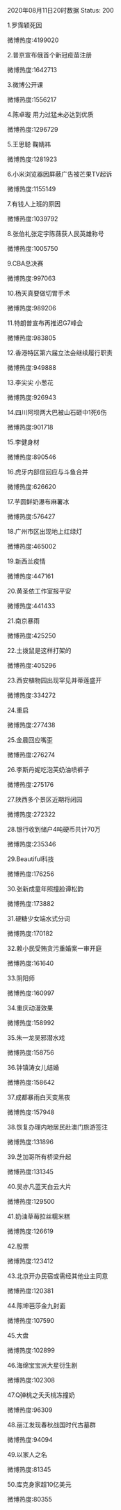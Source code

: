 2020年08月11日20时数据
Status: 200

1.罗霈颖死因

微博热度:4199020

2.普京宣布俄首个新冠疫苗注册

微博热度:1642713

3.微博公开课

微博热度:1556217

4.陈卓璇 用力过猛未必达到优质

微博热度:1296729

5.王思聪 鞠婧祎

微博热度:1281923

6.小米浏览器因屏蔽广告被芒果TV起诉

微博热度:1155149

7.有钱人上班的原因

微博热度:1039792

8.张伯礼张定宇陈薇获人民英雄称号

微博热度:1005750

9.CBA总决赛

微博热度:997063

10.杨天真要做切胃手术

微博热度:989206

11.特朗普宣布再推迟G7峰会

微博热度:983805

12.香港特区第六届立法会继续履行职责

微博热度:949888

13.李尖尖 小葱花

微博热度:926943

14.四川阿坝两大巴被山石砸中1死6伤

微博热度:901718

15.李健身材

微博热度:890546

16.虎牙内部信回应与斗鱼合并

微博热度:626620

17.芋圆鲜奶瀑布麻薯冰

微博热度:576427

18.广州市区出现地上红绿灯

微博热度:465002

19.新西兰疫情

微博热度:447161

20.黄圣依工作室报平安

微博热度:441433

21.南京暴雨

微博热度:425250

22.土拨鼠是这样打架的

微博热度:405296

23.西安植物园出现罕见并蒂莲盛开

微博热度:334272

24.重启

微博热度:277438

25.金晨回应嘴歪

微博热度:276274

26.李斯丹妮吃泡芙奶油喷裤子

微博热度:275176

27.陕西多个景区近期将闭园

微博热度:272322

28.银行收到储户4吨硬币共计70万

微博热度:235346

29.Beautiful科技

微博热度:176256

30.张新成童年照撞脸谭松韵

微博热度:173882

31.硬糖少女端水式分词

微博热度:170182

32.赖小民受贿贪污重婚案一审开庭

微博热度:161640

33.阴阳师

微博热度:160997

34.重庆动漫效果

微博热度:158992

35.朱一龙吴邪潜水戏

微博热度:158756

36.钟镇涛女儿结婚

微博热度:158642

37.成都暴雨白天变黑夜

微博热度:157948

38.恢复办理内地居民赴澳门旅游签注

微博热度:131896

39.芝加哥所有桥梁升起

微博热度:131345

40.吴亦凡蓝天白云大片

微博热度:129500

41.奶油草莓拉丝糯米糕

微博热度:126619

42.股票

微博热度:123412

43.北京开办民宿或需经其他业主同意

微博热度:120381

44.陈坤芭莎金九封面

微博热度:107590

45.大盘

微博热度:102899

46.海绵宝宝派大星衍生剧

微博热度:102308

47.Q弹桃之夭夭桃冻撞奶

微博热度:96309

48.丽江发现春秋战国时代古墓群

微博热度:94094

49.以家人之名

微博热度:81345

50.库克身家超10亿美元

微博热度:80355

